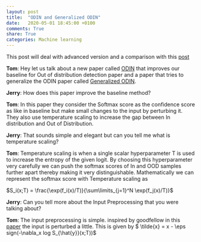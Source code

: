 ```yaml
---
layout: post
title:  "ODIN and Generalized ODIN"
date:   2020-05-01 18:45:00 +0100
comments: True
share: True
categories: Machine learning
---
```


This post will deal with advanced version and a comparison with this [post](https://abinavravi.github.io/machine/learning/2019/12/07/Out-of-distribution-detection-baseline.html)

**Tom**: Hey let us talk about a new paper called [ODIN](https://arxiv.org/abs/1706.02690) that improves our baseline for Out of distribution detection paper and a paper that tries to generalize the ODIN paper called [Generalized ODIN](https://arxiv.org/abs/2002.11297).

**Jerry**: How does this paper improve the baseline method?

**Tom**: In this paper they consider the Softmax score as the confidence score as like in baseline but make small changes to the input by perturbing it. They also use temperature scaling to increase the gap between In distribution and Out of Distribution.

**Jerry**: That sounds simple and elegant but can you tell me what is temperature scaling?

**Tom**: Temperature scaling is when a single scalar hyperparameter T is used to increase the entropy of the given logit. By choosing this hyperparameter very carefully we can push the softmax scores of In and OOD samples further apart thereby making it very distinguishable.
Mathematically we can represent the softmax score with Temperature scaling as 

$S_i(x;T) = \frac{\exp(f_i(x)/T)}{\sum\limits_{j=1}^N \exp(f_j(x)/T)}$

**Jerry**: Can you tell more about the Input Preprocessing that you were talking about?

**Tom**: The input preprocessing is simple. inspired by goodfellow in this [paper](https://arxiv.org/abs/1412.6572) the input is perturbed a little. This is given by $ \tilde{x} = x - \eps sign(-\nabla_x log S_{\hat{y}}(x;T))$